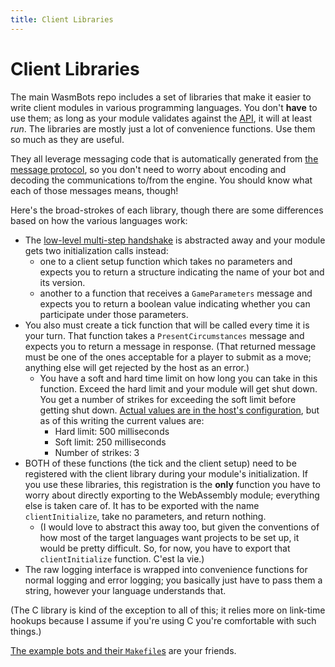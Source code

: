 ```yaml
---
title: Client Libraries
---
```


# Client Libraries

The main WasmBots repo includes a set of libraries that make it easier to write client modules in various programming languages. You don't **have** to use them; as long as your module validates against the [API](../engine/src/data/guestAPI.json), it will at least _run_. The libraries are mostly just a lot of convenience functions. Use them so much as they are useful.

They all leverage messaging code that is automatically generated from [the message protocol](../engine/src/data/messaging.toml), so you don't need to worry about encoding and decoding the communications to/from the engine. You should know what each of those messages means, though! 

Here's the broad-strokes of each library, though there are some differences based on how the various languages work:
* The [low-level multi-step handshake](./interface.md#handshake) is abstracted away and your module gets two initialization calls instead:
  * one to a client setup function which takes no parameters and expects you to return a structure indicating the name of your bot and its version. 
  * another to a function that receives a `GameParameters` message and expects you to return a boolean value indicating whether you can participate under those parameters. 
* You also must create a tick function that will be called every time it is your turn. That function takes a `PresentCircumstances` message and expects you to return a message in response. (That returned message must be one of the ones acceptable for a player to submit as a move; anything else will get rejected by the host as an error.)
  * You have a soft and hard time limit on how long you can take in this function. Exceed the hard limit and your module will get shut down. You get a number of strikes for exceeding the soft limit before getting shut down. [Actual values are in the host's configuration](../engine/src/core/config.ts), but as of this writing the current values are:
    * Hard limit: 500 milliseconds
    * Soft limit: 250 milliseconds
    * Number of strikes: 3
* BOTH of these functions (the tick and the client setup) need to be registered with the client library during your module's initialization. If you use these libraries, this registration is the **only** function you have to worry about directly exporting to the WebAssembly module; everything else is taken care of. It has to be exported with the name `clientInitialize`, take no parameters, and return nothing. 
  * (I would love to abstract this away too, but given the conventions of how most of the target languages want projects to be set up, it would be pretty difficult. So, for now, you have to export that `clientInitialize` function. C'est la vie.)
* The raw logging interface is wrapped into convenience functions for normal logging and error logging; you basically just have to pass them a string, however your language understands that. 

(The C library is kind of the exception to all of this; it relies more on link-time hookups because I assume if you're using C you're comfortable with such things.)

[The example bots and their `Makefile`s](../example_bots_src/) are your friends. 


